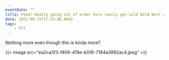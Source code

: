 ```yaml
---
eventDate: ""
title: Food! Really going out of order here really get wild Wild West now
date: 2021-08-31T17:23:06.869Z
tags: 
    - PCT
---
```

Nothing more even though this is kinda more?



{{< image src="ea2ca3f3-f406-419e-b016-7184a3892ac4.jpeg"   >}}